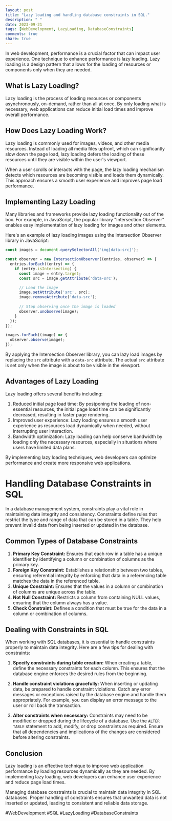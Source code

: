 ```yaml
---
layout: post
title: "Lazy loading and handling database constraints in SQL."
description: " "
date: 2023-09-21
tags: [WebDevelopment, LazyLoading, DatabaseConstraints]
comments: true
share: true
---
```


In web development, performance is a crucial factor that can impact user experience. One technique to enhance performance is lazy loading. Lazy loading is a design pattern that allows for the loading of resources or components only when they are needed.

## What is Lazy Loading?

Lazy loading is the process of loading resources or components asynchronously, on-demand, rather than all at once. By only loading what is necessary, web applications can reduce initial load times and improve overall performance.

## How Does Lazy Loading Work?

Lazy loading is commonly used for images, videos, and other media resources. Instead of loading all media files upfront, which can significantly slow down the page load, lazy loading defers the loading of these resources until they are visible within the user's viewport.

When a user scrolls or interacts with the page, the lazy loading mechanism detects which resources are becoming visible and loads them dynamically. This approach ensures a smooth user experience and improves page load performance.

## Implementing Lazy Loading

Many libraries and frameworks provide lazy loading functionality out of the box. For example, in JavaScript, the popular library "Intersection Observer" enables easy implementation of lazy loading for images and other elements.

Here's an example of lazy loading images using the Intersection Observer library in JavaScript:

```javascript
const images = document.querySelectorAll('img[data-src]');

const observer = new IntersectionObserver((entries, observer) => {
  entries.forEach((entry) => {
    if (entry.isIntersecting) {
      const image = entry.target;
      const src = image.getAttribute('data-src');

      // Load the image
      image.setAttribute('src', src);
      image.removeAttribute('data-src');
      
      // Stop observing once the image is loaded
      observer.unobserve(image);
    }
  });
});

images.forEach((image) => {
  observer.observe(image);
});
```

By applying the Intersection Observer library, you can lazy load images by replacing the `src` attribute with a `data-src` attribute. The actual `src` attribute is set only when the image is about to be visible in the viewport.

## Advantages of Lazy Loading

Lazy loading offers several benefits including:

1. Reduced initial page load time: By postponing the loading of non-essential resources, the initial page load time can be significantly decreased, resulting in faster page rendering.
2. Improved user experience: Lazy loading ensures a smooth user experience as resources load dynamically when needed, without interrupting user interaction.
3. Bandwidth optimization: Lazy loading can help conserve bandwidth by loading only the necessary resources, especially in situations where users have limited data plans.

By implementing lazy loading techniques, web developers can optimize performance and create more responsive web applications.

# Handling Database Constraints in SQL

In a database management system, constraints play a vital role in maintaining data integrity and consistency. Constraints define rules that restrict the type and range of data that can be stored in a table. They help prevent invalid data from being inserted or updated in the database.

## Common Types of Database Constraints

1. **Primary Key Constraint:** Ensures that each row in a table has a unique identifier by identifying a column or combination of columns as the primary key.
2. **Foreign Key Constraint:** Establishes a relationship between two tables, ensuring referential integrity by enforcing that data in a referencing table matches the data in the referenced table.
3. **Unique Constraint:** Ensures that the values in a column or combination of columns are unique across the table.
4. **Not Null Constraint:** Restricts a column from containing NULL values, ensuring that the column always has a value.
5. **Check Constraint:** Defines a condition that must be true for the data in a column or combination of columns.

## Dealing with Constraints in SQL

When working with SQL databases, it is essential to handle constraints properly to maintain data integrity. Here are a few tips for dealing with constraints:

1. **Specify constraints during table creation:** When creating a table, define the necessary constraints for each column. This ensures that the database engine enforces the desired rules from the beginning.

2. **Handle constraint violations gracefully:** When inserting or updating data, be prepared to handle constraint violations. Catch any error messages or exceptions raised by the database engine and handle them appropriately. For example, you can display an error message to the user or roll back the transaction.

3. **Alter constraints when necessary:** Constraints may need to be modified or dropped during the lifecycle of a database. Use the `ALTER TABLE` statement to add, modify, or drop constraints as required. Ensure that all dependencies and implications of the changes are considered before altering constraints.

## Conclusion

Lazy loading is an effective technique to improve web application performance by loading resources dynamically as they are needed. By implementing lazy loading, web developers can enhance user experience and reduce page load times.

Managing database constraints is crucial to maintain data integrity in SQL databases. Proper handling of constraints ensures that unwanted data is not inserted or updated, leading to consistent and reliable data storage.

#WebDevelopment #SQL #LazyLoading #DatabaseConstraints